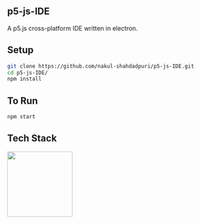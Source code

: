 


## p5-js-IDE
A p5.js cross-platform IDE written in electron.

## Setup
```sh
git clone https://github.com/nakul-shahdadpuri/p5-js-IDE.git
cd p5-js-IDE/
npm install
```

## To Run
```sh
npm start
```
## Tech Stack

<img src="https://upload.wikimedia.org/wikipedia/commons/thumb/9/91/Electron_Software_Framework_Logo.svg/1024px-Electron_Software_Framework_Logo.svg.png" width = 150px height = 150px>
